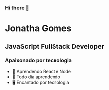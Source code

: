 ### Hi there 👋

# Jonatha Gomes

## JavaScript FullStack Developer
### Apaixonado por tecnologia

- :purple_heart: Aprendendo React e Node
- :rocket: Todo dia aprendendo
- :desktop_computer: Encantado por tecnologia 
